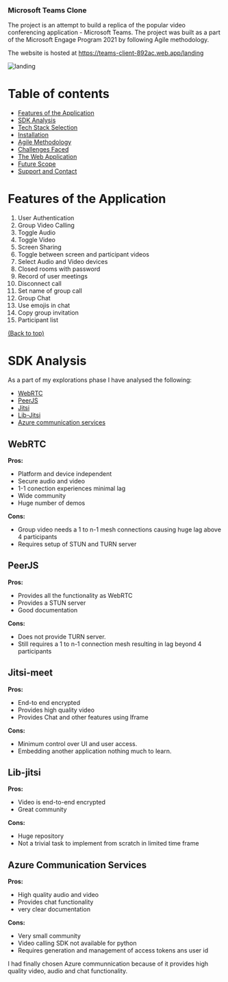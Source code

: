 ### Microsoft Teams Clone

The project is an attempt to build a replica of the popular video conferencing application - Microsoft Teams. The project was built as a part of the Microsoft Engage Program 2021 by following Agile methodology.

The website is hosted at https://teams-client-892ac.web.app/landing

![landing](https://user-images.githubusercontent.com/69675204/125494972-3ed3115e-0fc0-4f81-8679-16447f02e5af.png)

# Table of contents

- [Features of the Application](#features-of-the-application)
- [SDK Analysis](#sdk-analysis)
- [Tech Stack Selection](#tech-stack-selection)
- [Installation](#installation)
- [Agile Methodology](#usage-of-agile-methodology)
- [Challenges Faced](#challenges-faced)
- [The Web Application](#try-the-web-application)
- [Future Scope](#future-scope)
- [Support and Contact](#support-and-contact)


# Features of the Application

1. User Authentication
2. Group Video Calling
3. Toggle Audio
4. Toggle Video
5. Screen Sharing
6. Toggle between screen and participant videos
7. Select Audio and Video devices
8. Closed rooms with password
9. Record of user meetings
10. Disconnect call
11. Set name of group call
12. Group Chat
13. Use emojis in chat
14. Copy group invitation
15. Participant list

[(Back to top)](#table-of-contents)

# SDK Analysis
As a part of my explorations phase I have analysed the following:
- [WebRTC](#webrtc)
- [PeerJS](#peerjs)
- [Jitsi](#jistsi)
- [Lib-Jitsi](#lib-jitsi)
- [Azure communication services](#azure-communication-services)

## WebRTC

<b>Pros:</b>
-	Platform and device independent
-	Secure audio and video
-	1-1 conection experiences minimal lag
-	Wide community
-	Huge number of demos

<b>Cons:</b>
- Group video needs a 1 to n-1 mesh connections causing huge lag above 4 participants
- Requires setup of STUN and TURN server

## PeerJS

<b>Pros:</b>
-	Provides all the functionality as WebRTC
-	Provides a STUN server
-	Good documentation
	
<b>Cons:</b>
-	Does not provide TURN server.
-	Still requires a  1 to n-1 connection mesh resulting in lag beyond 4 participants

## Jitsi-meet

<b>Pros:</b>
-	End-to end encrypted
-	Provides high quality video
-	Provides Chat and other features using Iframe

<b>Cons:</b>
-	Minimum control over UI and user access.
-	Embedding another application nothing much to learn.

## Lib-jitsi

<b>Pros:</b>
-	Video is end-to-end encrypted
-	Great community 

<b>Cons:</b>
-	Huge repository 
-	Not a trivial task to implement from scratch in limited time frame

## Azure Communication Services

<b>Pros:</b>
-	High quality audio and video
-	Provides chat functionality
-	very clear documentation

<b>Cons:</b>
-	Very small community
-	Video calling SDK not available for python
-	Requires generation and management of access tokens ans user id

I had finally chosen Azure communnication because of it provides high quality video, audio and chat functionality.




